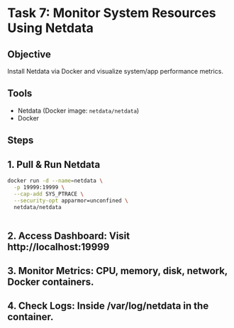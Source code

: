 # Task 7: Monitor System Resources Using Netdata

## Objective
Install Netdata via Docker and visualize system/app performance metrics.

## Tools
- Netdata (Docker image: `netdata/netdata`)
- Docker

## Steps
## 1. Pull & Run Netdata

   ```bash
   docker run -d --name=netdata \
     -p 19999:19999 \
     --cap-add SYS_PTRACE \
     --security-opt apparmor=unconfined \
     netdata/netdata
     
```
## 2. Access Dashboard: Visit http://localhost:19999

## 3. Monitor Metrics: CPU, memory, disk, network, Docker containers.

## 4. Check Logs: Inside /var/log/netdata in the container.